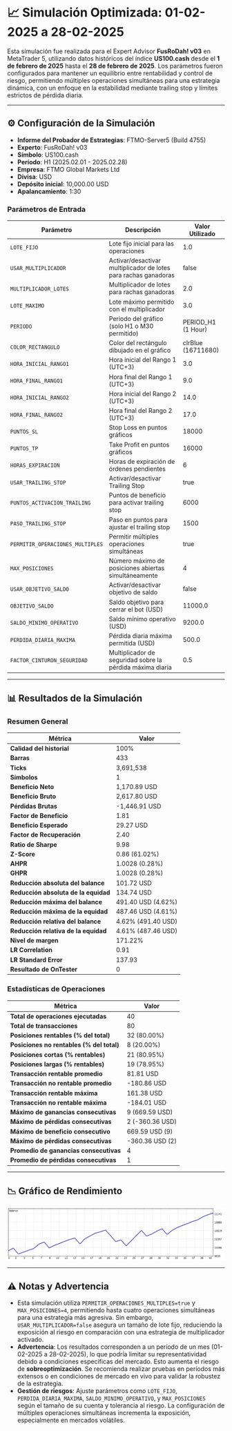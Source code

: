 # 📈 Simulación Optimizada: 01-02-2025 a 28-02-2025

Esta simulación fue realizada para el Expert Advisor **FusRoDah! v03** en MetaTrader 5, utilizando datos históricos del índice **US100.cash** desde el **1 de febrero de 2025** hasta el **28 de febrero de 2025**. Los parámetros fueron configurados para mantener un equilibrio entre rentabilidad y control de riesgo, permitiendo múltiples operaciones simultáneas para una estrategia dinámica, con un enfoque en la estabilidad mediante trailing stop y límites estrictos de pérdida diaria.

---

## ⚙️ Configuración de la Simulación

- **Informe del Probador de Estrategias**: FTMO-Server5 (Build 4755)
- **Experto**: FusRoDah! v03
- **Símbolo**: US100.cash
- **Período**: H1 (2025.02.01 - 2025.02.28)
- **Empresa**: FTMO Global Markets Ltd
- **Divisa**: USD
- **Depósito inicial**: 10,000.00 USD
- **Apalancamiento**: 1:30

### Parámetros de Entrada

| Parámetro                   | Descripción                                               | Valor Utilizado   |
|-----------------------------|-----------------------------------------------------------|-------------------|
| `LOTE_FIJO`                 | Lote fijo inicial para las operaciones                    | 1.0               |
| `USAR_MULTIPLICADOR`        | Activar/desactivar multiplicador de lotes para rachas ganadoras | false             |
| `MULTIPLICADOR_LOTES`       | Multiplicador de lotes para rachas ganadoras              | 2.0               |
| `LOTE_MAXIMO`               | Lote máximo permitido con el multiplicador                | 3.0               |
| `PERIODO`                   | Periodo del gráfico (solo H1 o M30 permitido)             | PERIOD_H1 (1 Hour)|
| `COLOR_RECTANGULO`          | Color del rectángulo dibujado en el gráfico               | clrBlue (16711680)|
| `HORA_INICIAL_RANGO1`       | Hora inicial del Rango 1 (UTC+3)                          | 3.0               |
| `HORA_FINAL_RANGO1`         | Hora final del Rango 1 (UTC+3)                            | 9.0               |
| `HORA_INICIAL_RANGO2`       | Hora inicial del Rango 2 (UTC+3)                          | 14.0              |
| `HORA_FINAL_RANGO2`         | Hora final del Rango 2 (UTC+3)                            | 17.0              |
| `PUNTOS_SL`                 | Stop Loss en puntos gráficos                              | 18000             |
| `PUNTOS_TP`                 | Take Profit en puntos gráficos                            | 16000             |
| `HORAS_EXPIRACION`          | Horas de expiración de órdenes pendientes                 | 6                 |
| `USAR_TRAILING_STOP`        | Activar/desactivar Trailing Stop                         | true              |
| `PUNTOS_ACTIVACION_TRAILING`| Puntos de beneficio para activar trailing stop            | 6000              |
| `PASO_TRAILING_STOP`        | Paso en puntos para ajustar el trailing stop              | 1500              |
| `PERMITIR_OPERACIONES_MULTIPLES` | Permitir múltiples operaciones simultáneas           | true              |
| `MAX_POSICIONES`            | Número máximo de posiciones abiertas simultáneamente     | 4                 |
| `USAR_OBJETIVO_SALDO`       | Activar/desactivar objetivo de saldo                      | false             |
| `OBJETIVO_SALDO`            | Saldo objetivo para cerrar el bot (USD)                   | 11000.0           |
| `SALDO_MINIMO_OPERATIVO`    | Saldo mínimo operativo (USD)                              | 9200.0            |
| `PERDIDA_DIARIA_MAXIMA`     | Pérdida diaria máxima permitida (USD)                     | 500.0             |
| `FACTOR_CINTURON_SEGURIDAD` | Multiplicador de seguridad sobre la pérdida máxima diaria | 0.5               |

---

## 📊 Resultados de la Simulación

### Resumen General

| Métrica                          | Valor              |
|----------------------------------|--------------------|
| **Calidad del historial**        | 100%              |
| **Barras**                       | 433               |
| **Ticks**                        | 3,691,538         |
| **Símbolos**                     | 1                 |
| **Beneficio Neto**               | 1,170.89 USD      |
| **Beneficio Bruto**              | 2,617.80 USD      |
| **Pérdidas Brutas**              | -1,446.91 USD     |
| **Factor de Beneficio**          | 1.81              |
| **Beneficio Esperado**           | 29.27 USD         |
| **Factor de Recuperación**       | 2.40              |
| **Ratio de Sharpe**              | 9.98              |
| **Z-Score**                      | 0.86 (61.02%)     |
| **AHPR**                         | 1.0028 (0.28%)    |
| **GHPR**                         | 1.0028 (0.28%)    |
| **Reducción absoluta del balance** | 101.72 USD      |
| **Reducción absoluta de la equidad** | 134.74 USD    |
| **Reducción máxima del balance** | 491.40 USD (4.62%) |
| **Reducción máxima de la equidad** | 487.46 USD (4.61%) |
| **Reducción relativa del balance** | 4.62% (491.40 USD) |
| **Reducción relativa de la equidad** | 4.61% (487.46 USD) |
| **Nivel de margen**              | 171.22%           |
| **LR Correlation**               | 0.91              |
| **LR Standard Error**            | 137.93            |
| **Resultado de OnTester**        | 0                 |

### Estadísticas de Operaciones

| Métrica                                   | Valor              |
|-------------------------------------------|--------------------|
| **Total de operaciones ejecutadas**       | 40                |
| **Total de transacciones**                | 80                |
| **Posiciones rentables (% del total)**    | 32 (80.00%)       |
| **Posiciones no rentables (% del total)** | 8 (20.00%)        |
| **Posiciones cortas (% rentables)**       | 21 (80.95%)       |
| **Posiciones largas (% rentables)**       | 19 (78.95%)       |
| **Transacción rentable promedio**         | 81.81 USD         |
| **Transacción no rentable promedio**      | -180.86 USD       |
| **Transacción rentable máxima**           | 161.38 USD        |
| **Transacción no rentable máxima**        | -184.01 USD       |
| **Máximo de ganancias consecutivas**      | 9 (669.59 USD)    |
| **Máximo de pérdidas consecutivas**       | 2 (-360.36 USD)   |
| **Máximo de beneficio consecutivo**       | 669.59 USD (9)    |
| **Máximo de pérdidas consecutivas**       | -360.36 USD (2)   |
| **Promedio de ganancias consecutivas**    | 4                 |
| **Promedio de pérdidas consecutivas**     | 1                 |

---

## 📉 Gráfico de Rendimiento

![Gráfico General](ReportTester-07.png)

---

## ⚠️ Notas y Advertencia

- Esta simulación utiliza `PERMITIR_OPERACIONES_MULTIPLES=true` y `MAX_POSICIONES=4`, permitiendo hasta cuatro operaciones simultáneas para una estrategia más agresiva. Sin embargo, `USAR_MULTIPLICADOR=false` asegura un tamaño de lote fijo, reduciendo la exposición al riesgo en comparación con una estrategia de multiplicador activado.
- **Advertencia**: Los resultados corresponden a un período de un mes (01-02-2025 a 28-02-2025), lo que podría limitar su representatividad debido a condiciones específicas del mercado. Esto aumenta el riesgo de **sobreoptimización**. Se recomienda realizar pruebas en períodos más extensos o en condiciones de mercado en vivo para validar la robustez de la estrategia.
- **Gestión de riesgos**: Ajuste parámetros como `LOTE_FIJO`, `PERDIDA_DIARIA_MAXIMA`, `SALDO_MINIMO_OPERATIVO`, y `MAX_POSICIONES` según el tamaño de su cuenta y tolerancia al riesgo. La configuración de múltiples operaciones simultáneas incrementa la exposición, especialmente en mercados volátiles.